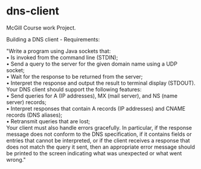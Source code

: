 # dns-client

McGill Course work Project. 

Building a DNS client - Requirements:

"Write a program using Java sockets that:<br>
• Is invoked from the command line (STDIN); <br>
• Send a query to the server for the given domain name using a UDP socket;<br>
• Wait for the response to be returned from the server;<br>
• Interpret the response and output the result to terminal display (STDOUT).<br>
Your DNS client should support the following features:<br>
• Send queries for A (IP addresses), MX (mail server), and NS (name server) records;<br> 
• Interpret responses that contain A records (IP addresses) and CNAME records (DNS aliases);<br>
• Retransmit queries that are lost;<br>
Your client must also handle errors gracefully. In particular, if the response message does not conform to the DNS specification, if it contains fields or entries that cannot be interpreted, or if the client receives a response that does not match the query it sent, then an appropriate error message should be printed to the screen indicating what was unexpected or what went wrong."
